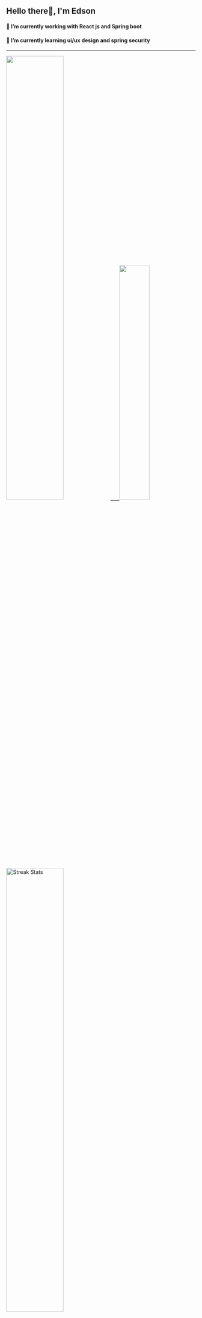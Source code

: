 
## Hello there👋, I'm Edson 

#### 🔭 I’m currently working with React js and Spring boot 
#### 🌱 I’m currently learning ui/ux design and spring security
---
    
  

 <p align="left">
  <a href="https://github.com/EdsonNhancale">
  <img width=55% src="https://github-readme-stats.vercel.app/api?username=EdsonNhancale&show_icons=true&theme=dracula&include_all_commits=true&count_private=true"/>&nbsp;&nbsp;&nbsp;&nbsp;&nbsp;
  <img  width=40% src="https://github-readme-stats.vercel.app/api/top-langs/?username=EdsonNhancale&layout=compact&langs_count=7&theme=dracula"/>
</p>

  <p align="left">
    <a href="https://github.com/EdsonNhancale"><img width=55% alt="Streak Stats" src="https://github-readme-streak-stats.herokuapp.com/?user=EdsonNhancale&theme=dracula"/></a>
   </p>

 
 <!--START_SECTION:waka-->

```txt
From: 16 November 2022 - To: 28 July 2025

Total Time: 1,457 hrs 3 mins

TypeScript        704 hrs 50 mins ████████████░░░░░░░░░░░░░   48.37 %
JavaScript        479 hrs 41 mins ████████▒░░░░░░░░░░░░░░░░   32.92 %
JSON              129 hrs 53 mins ██▒░░░░░░░░░░░░░░░░░░░░░░   08.91 %
Python            32 hrs 20 mins  ▓░░░░░░░░░░░░░░░░░░░░░░░░   02.22 %
Other             21 hrs 33 mins  ▒░░░░░░░░░░░░░░░░░░░░░░░░   01.48 %
```

<!--END_SECTION:waka-->

<div> 
  <a href="www.linkedin.com/in/edson-nhancale-7849781a6" target="_blank"><img src="https://img.shields.io/badge/-LinkedIn-%230077B5?style=for-the-badge&logo=linkedin&logoColor=white" target="_blank"></a> 

</div>

